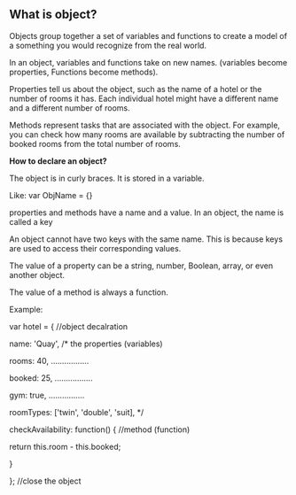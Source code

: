 ## What is object?

Objects group together a set of variables and functions to create a model of a something you would recognize from the real world. 

In an object, variables and functions take on new names. (variables become properties, Functions become methods).
 
Properties tell us about the object, such as the name of a hotel or the number of rooms it has. Each individual hotel might have a different name and a different number of rooms. 
 
Methods represent tasks that are associated with the object. For example, you can check how many rooms are available by subtracting the number of booked rooms from the total number of rooms. 
 
**How to declare an object?** 
 
The object is in curly braces. It is stored in a variable.

Like: var ObjName = {}

properties and methods have a name and a value. In an object, the name is called a key
 
An object cannot have two keys with the same name. This is because keys are used to access their corresponding values. 
 
The value of a property can be a string, number, Boolean, array, or even another object. 

The value of a method is always a function. 

Example:

var hotel = {    //object decalration

name: 'Quay',    /* the properties (variables)

rooms: 40,       .................

booked: 25,      .................

gym: true,       ................

roomTypes: ['twin', 'double', 'suit],       */

checkAvailability: function() {      //method (function)

return this.room - this.booked;

}

};    //close the object






